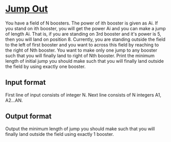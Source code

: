 # [Jump Out][link]

You have a field of N boosters. The power of ith booster is given as Ai. If you stand on ith booster, you will get the power Ai and you can make a jump of length Ai. That is, if you are standing on 3rd booster and it's power is 5, then you will land on position 8. Currently, you are standing outside the field to the left of first booster and you want to across this field by reaching to the right of Nth booster. You want to make only one jump to any booster such that you will finally land to right of Nth booster. Print the minimum length of initial jump you should make such that you will finally land outside the field by using exactly one booster.

## Input format

First line of input consists of integer N. Next line consists of N integers A1, A2...AN.

## Output format

Output the minimum length of jump you should make such that you will finally land outside the field using exactly 1 booster.

[link]: https://www.hackerearth.com/practice/basic-programming/implementation/basics-of-implementation/practice-problems/algorithm/jump-out-34/
